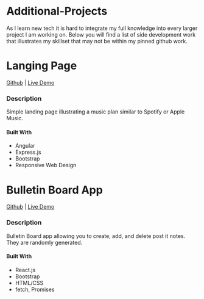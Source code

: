 # Additional-Projects
As I learn new tech it is hard to integrate my full knowledge into every larger project I am working on. Below you will find a list of side development work that illustrates my skillset that may not be within my pinned github work.


# Langing Page
[Github](https://github.com/rogercodes1/LandingPage) | [Live Demo](https://landing-pg.herokuapp.com/)
### Description
Simple landing page illustrating a music plan similar to Spotify or Apple Music. 

#### Built With
* Angular
* Express.js
* Bootstrap
* Responsive Web Design

# Bulletin Board App
[Github](https://github.com/rogercodes1/bulletin-board-app) | [Live Demo](https://app-bulletin-board.herokuapp.com/)

### Description
Bulletin Board app allowing you to create, add, and delete post it notes. They are randomly generated.
#### Built With
* React.js
* Bootstrap
* HTML/CSS
* fetch, Promises
